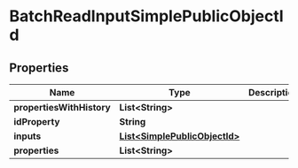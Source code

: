 

# BatchReadInputSimplePublicObjectId


## Properties

| Name | Type | Description | Notes |
|------------ | ------------- | ------------- | -------------|
|**propertiesWithHistory** | **List&lt;String&gt;** |  |  |
|**idProperty** | **String** |  |  [optional] |
|**inputs** | [**List&lt;SimplePublicObjectId&gt;**](SimplePublicObjectId.md) |  |  |
|**properties** | **List&lt;String&gt;** |  |  |




